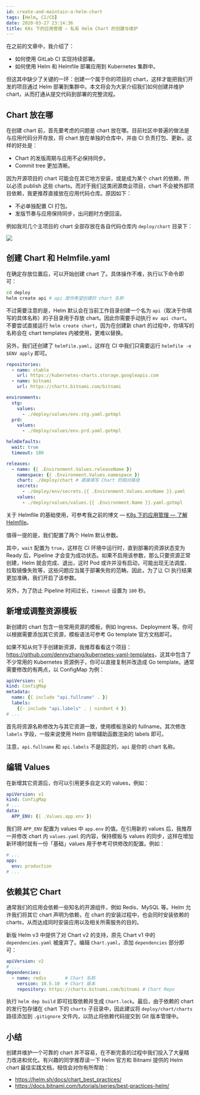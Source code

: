 ```yaml
---
id: create-and-maintain-a-helm-chart
tags: [Helm, CI/CD]
date: 2020-03-27 23:14:36
title: K8s 下的应用管理 — 私有 Helm Chart 的创建与维护
---
```


在之前的文章中，我介绍了：

- 如何使用 GitLab CI 实现持续部署。
- 如何使用 Helm 和 Helmfile 部署应用到 Kubernetes 集群中。

但这其中缺少了关键的一环：创建一个属于你的项目的 chart，这样才能把我们开发的项目通过 Helm 部署到集群中。本文将会为大家介绍我们如何创建并维护 chart，从而打通从提交代码到部署的完整流程。

<!--more-->

## Chart 放在哪

在创建 chart 前，首先要考虑的问题是 chart 放在哪。目前社区中普遍的做法是与应用代码分开存放，将 chart 放在单独的仓库中，并由 CI 负责打包、更新。这样的好处是：

- Chart 的发版周期与应用不必保持同步。
- Commit tree 更加清晰。

因为开源项目的 chart 可能会在其它地方安装，或是成为某个 chart 的依赖，所以必须 publish 这些 charts。而对于我们这类闭源商业项目，chart 不会被外部项目依赖，我更推荐直接放在应用代码仓库。原因如下：

- 不必单独配置 CI 打包。
- 发版节奏与应用保持同步，出问题时方便回滚。

例如我司几个主项目的 chart 全部存放在各自代码仓库内 `deploy/chart` 目录下：

![](/resources/3f65722bc604f306abd8954935d6d5e8.png)

## 创建 Chart 和 Helmfile.yaml

在确定存放位置后，可以开始创建 chart 了。具体操作不难，执行以下命令即可：

```bash
cd deploy
helm create api # api 是你希望创建的 chart 名称
```

不过需要注意的是，Helm 默认会在当前工作目录创建一个名为 `api`（取决于你填写的具体名称）的子目录用于存放 chart。因此你需要手动执行 `mv api chart`。不要尝试直接运行 `helm create chart`，因为在创建新 chart 的过程中，你填写的名称会在 chart templates 内被使用，更难以替换。

另外，我们还创建了 `helmfile.yaml`，这样在 CI 中我们只需要运行 `helmfile -e $ENV apply` 即可。

```yaml
repositories:
  - name: stable
    url: https://kubernetes-charts.storage.googleapis.com
  - name: bitnami
    url: https://charts.bitnami.com/bitnami

environments:
  stg:
    values:
      - ./deploy/values/env.stg.yaml.gotmpl
  prd:
    values:
      - ./deploy/values/env.prd.yaml.gotmpl

helmDefaults:
  wait: true
  timeout: 180

releases:
  - name: {{ .Environment.Values.releaseName }}
    namespace: {{ .Environment.Values.namespace }}
    chart: ./deploy/chart # 直接填写 Chart 的相对路径
    secrets:
      - ./deploy/env/secrets.{{ .Environment.Values.envName }}.yaml
    values:
      - ./deploy/values/values.{{ .Environment.Name }}.yaml.gotmpl
```

关于 Helmfile 的基础使用，可参考我之前的博文 — [K8s 下的应用管理 — 了解 Helmfile](/posts/getting-to-know-helmfile/)。

值得一提的是，我们配置了两个 Helm 默认参数。

其中，`wait` 配置为 `true`，这样在 CI 环境中运行时，直到部署的资源状态变为 Ready 后，Pipeline 才会变为成功状态。如果不启用该参数，那么只要资源正常创建，Helm 就会完成、退出，这时 Pod 或许并没有启动，可能出现无法调度、拉取镜像失败等，这些问题应当属于部署失败的范畴。因此，为了让 CI 执行结果更加准确，我们开启了该参数。

另外，为了防止 Pipeline 时间过长，`timeout` 设置为 `180` 秒。

## 新增或调整资源模板

新创建的 chart 包含一些常用资源的模板，例如 Ingress、Deployment 等。你可以根据需要添加其它资源，模板语法可参考 Go template 官方文档即可。

如果不知从何下手创建新资源，我推荐看看这个项目：<https://github.com/dennyzhang/kubernetes-yaml-templates>，这其中包含了不少常用的 Kubernetes 资源例子，你可以直接复制并改造成 Go template。通常需要修改的有两点，以 ConfigMap 为例：

```yaml
apiVersion: v1
kind: ConfigMap
metadata:
  name: {{ include "api.fullname" . }}
  labels:
    {{- include "api.labels" . | nindent 4 }}
# ...
```

首先将资源名称修改为与其它资源一致，使用模板渲染的 fullname。其次修改 `labels` 字段，一般来说使用 Helm 自带辅助函数渲染的 labels 即可。

注意，`api.fullname` 和 `api.labels` 不是固定的，`api` 是你的 chart 名称。

## 编辑 Values

在新增其它资源后，你可以引用更多自定义的 values，例如：

```yaml
apiVersion: v1
kind: ConfigMap
# ...
data:
  APP_ENV: {{ .Values.app.env }}
```

我们将 `APP_ENV` 配置为 values 中 `app.env` 的值。在引用新的 values 后，我推荐一并修改 chart 内 `values.yaml` 的内容，保持模板与 values 的同步，这样在增加新环境时就有一份「基础」values 用于参考可供修改的配置。例如：

```yaml
# ...
app:
  env: production
# ...
```

## 依赖其它 Chart

通常我们的应用会依赖一些知名的开源组件，例如 Redis、MySQL 等。Helm 允许我们将其它 chart 声明为依赖，在 chart 的安装过程中，也会同时安装依赖的 charts，从而达成同时安装应用以及相关所需服务的目的。

新版 Helm v3 中提供了对 Chart v2 的支持，原先 Chart v1 中的 `dependencies.yaml` 被废弃了。编辑 `Chart.yaml`，添加 `dependencies` 部分即可：

```yaml
apiVersion: v2
# ...
dependencies:
  - name: redis       # Chart 名称
    version: 10.5.10  # Chart 版本
    repository: https://charts.bitnami.com/bitnami # Chart Repo
```

执行 `helm dep build` 即可拉取依赖并生成 `Chart.lock`。最后，由于依赖的 chart 的发行包存储在 chart 下的 `charts` 子目录中，因此建议将 `deploy/chart/charts` 路径添加到 `.gitignore` 文件内，以防止将依赖代码提交到 Git 版本管理中。

## 小结

创建并维护一个可靠的 chart 并不容易，在不断完善的过程中我们投入了大量精力改进和优化。有兴趣的同学推荐读一下 Helm 官方和 Bitnami 提供的 Helm chart 最佳实践文档，相信会对你有所帮助：

- <https://helm.sh/docs/chart_best_practices/>
- <https://docs.bitnami.com/tutorials/series/best-practices-helm/>
